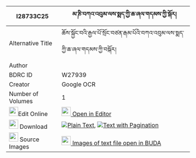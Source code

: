 |I28733C25|མ་ཎི་བཀའ་འབུམ་ལས་སྨད་ཀྱི་ཆ་ཞལ་གདམས་ཀྱི་སྐོར། 
| --- | --- 
|Alternative Title |ཆོས་སྐྱོང་བའི་རྒྱལ་པོ་སྲོང་བཙན་རྒམ་པོའི་བཀའ་འབུམ་ལས་སྨད་ཀྱི་ཆ་ཞལ་གདམས་ཀྱི་བསྐོར།
|Author | 
|BDRC ID | W27939
|Creator | Google OCR
|Number of Volumes| 1
|<img width="25" src="https://img.icons8.com/color/25/000000/edit-property.png">Edit Online| [<img width="25" src="https://avatars.githubusercontent.com/u/45091458?s=200&v=4"> Open in Editor](http://editor.openpecha.org/I28733C25)
|<img width="25" src="https://img.icons8.com/fluent/48/000000/download-2.png"/>  Download | [![](https://img.icons8.com/color/20/000000/txt.png)Plain Text](https://github.com/Openpecha/I28733C25/releases/download/v1/mani_kabum_la_sa_me_kyi_cha_sh_plain_I28733C25.zip), [![](https://img.icons8.com/color/20/000000/txt.png)Text with Pagination](https://github.com/Openpecha/I28733C25/releases/download/v1/mani_kabum_la_sa_me_kyi_cha_sh_pages_I28733C25.zip)
|<img width="25" src="https://img.icons8.com/plasticine/100/000000/pictures-folder.png"/>  Source Images | [<img width="25" src="https://library.bdrc.io/icons/BUDA-small.svg"> Images of text file open in BUDA](https://library.bdrc.io/show/bdr:W27939)
